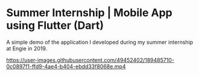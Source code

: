 # Summer Internship | Mobile App using Flutter (Dart)
A simple demo of the application I developed during my summer internship at Engie in 2019.


https://user-images.githubusercontent.com/49452402/189485710-0c0897f1-ffd9-4ae4-b404-ebdd33f8068e.mp4


